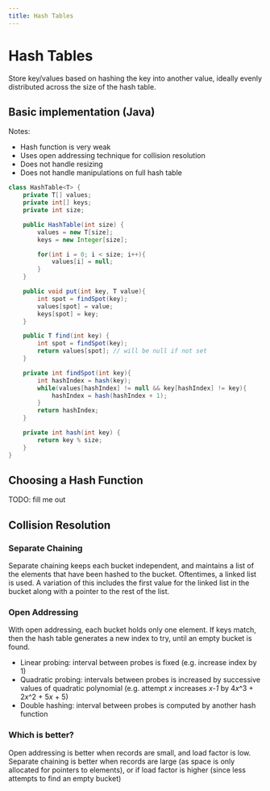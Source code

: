 ```yaml
---
title: Hash Tables
---
```

# Hash Tables
Store key/values based on hashing the key into another value, ideally evenly
distributed across the size of the hash table.

## Basic implementation (Java)
Notes:
* Hash function is very weak
* Uses open addressing technique for collision resolution
* Does not handle resizing
* Does not handle manipulations on full hash table

```Java
class HashTable<T> {
    private T[] values;
    private int[] keys;
    private int size;

    public HashTable(int size) {
        values = new T[size];
        keys = new Integer[size];

        for(int i = 0; i < size; i++){
            values[i] = null;
        }
    }

    public void put(int key, T value){
        int spot = findSpot(key);
        values[spot] = value;
        keys[spot] = key;
    }

    public T find(int key) {
        int spot = findSpot(key);
        return values[spot]; // will be null if not set
    }

    private int findSpot(int key){
        int hashIndex = hash(key);
        while(values[hashIndex] != null && key[hashIndex] != key){
            hashIndex = hash(hashIndex + 1);
        }
        return hashIndex;
    }

    private int hash(int key) {
        return key % size;
    }
}
```

## Choosing a Hash Function
TODO: fill me out

## Collision Resolution
### Separate Chaining
Separate chaining keeps each bucket independent, and maintains a list
of the elements that have been hashed to the bucket. Oftentimes,
a linked list is used. A variation of this includes the first value for the linked list in the bucket along with a pointer to the rest of the list.

### Open Addressing
With open addressing, each bucket holds only one element. If keys match, then the hash table generates a new index to try, until an empty bucket is found.
* Linear probing: interval between probes is fixed (e.g. increase index by 1)
* Quadratic probing: intervals between probes is increased by successive values of quadratic polynomial (e.g. attempt *x* increases *x-1* by 4*x*^3 + 2*x*^2 + 5*x* + 5)
* Double hashing: interval between probes is computed by another hash function

### Which is better?
Open addressing is better when records are small, and load factor is low.
Separate chaining is better when records are large (as space is only allocated for pointers to elements), or if load factor is higher (since less attempts to find an empty bucket)

